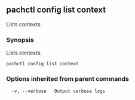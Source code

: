 ## pachctl config list context

Lists contexts.

### Synopsis


Lists contexts.

```
pachctl config list context
```

### Options inherited from parent commands

```
  -v, --verbose   Output verbose logs
```

